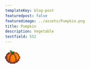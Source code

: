 ```yaml
---
templateKey: blog-post
featuredpost: false
featuredimage: ../assets/Pumpkin.png
title: Pumpkin
description: Vegetable
testfield: 552
---
```

![Pumpkin](../assets/Pumpkin.png)